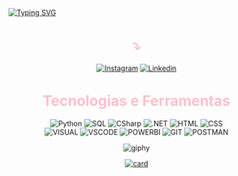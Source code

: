 [![Typing SVG](https://readme-typing-svg.herokuapp.com/?color=ff91a4&size=35&center=true&vCenter=true&width=1000&lines=Prazer!Meu+nome+é+Luana+Cardoso;Estudante+de+Análise+e+Desenvolvimento+de+Sistemas;Formada+em+Administração,+Pedagogia+e+Estética!+:%29)](https://git.io/typing-svg)

<div align="center">
<h1 style="color: pink">⤵️</h1>

[![Instagram](https://img.shields.io/badge/Instagram-E4405F?style=for-the-badge&logo=instagram&logoColor=white)](https://www.instagram.com/luac.86/)
[![Linkedin](https://img.shields.io/badge/LinkedIn-0077B5?style=for-the-badge&logo=linkedin&logoColor=white)](https://www.linkedin.com/in/luana-ap-cardoso/)

<div align="center">
<h1 style="color: pink">Tecnologias e Ferramentas</h1>


<div style="display: inline_block">
 
<img align="align" alt="Python" src="https://img.shields.io/badge/Python-14354C?style=for-the-badge&logo=python&logoColor=white"/>
<img align="align" alt="SQL" src="https://img.shields.io/badge/mysql-%2300f.svg?style=for-the-badge&logo=mysql&logoColor=white"/>
<img align="align" alt="CSharp" src="https://img.shields.io/badge/C%23-239120?style=for-the-badge&logo=c-sharp&logoColor=white"/>
<img align="align" alt=".NET" src="https://img.shields.io/badge/.NET-5C2D91?style=for-the-badge&logo=.net&logoColor=white"/>
<img align="align" alt="HTML" src="https://img.shields.io/badge/HTML5-E34F26?style=for-the-badge&logo=html5&logoColor=white"/>
<img align="align" alt="CSS" src="https://img.shields.io/badge/CSS3-1572B6?style=for-the-badge&logo=css3&logoColor=white"/><br/>
<img align="align" alt="VISUAL" src="https://img.shields.io/badge/Visual_Studio-5C2D91?style=for-the-badge&logo=visual%20studio&logoColor=white"/>
<img align="align" alt="VSCODE" src="https://img.shields.io/badge/VSCode-0078D4?style=for-the-badge&logo=visual%20studio%20code&logoColor=white"/>  
<img align="align" alt="POWERBI" src="https://img.shields.io/badge/PowerBI-F2C811?style=for-the-badge&logo=Power%20BI&logoColor=white"/>
<img align="align" alt="GIT" src="https://img.shields.io/badge/Git-E34F26?style=for-the-badge&logo=git&logoColor=white"/>  
<img align="align" alt="POSTMAN" src="https://img.shields.io/badge/Postman-FF6C37?style=for-the-badge&logo=Postman&logoColor=white"/><br/>
  
![giphy](https://user-images.githubusercontent.com/112970416/216445837-27cbb3de-6dbf-43b7-b1eb-0fcfc3e4e93e.gif)
  
[![card](https://github-readme-stats.vercel.app/api?username=luanaxcardoso&theme=merko&show_icons=true)](https://github.com/anuraghazra/github-readme-stats)

